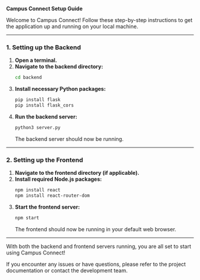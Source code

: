 **Campus Connect Setup Guide**

Welcome to Campus Connect! Follow these step-by-step instructions to get the application up and running on your local machine.

---

### **1. Setting up the Backend**

1. **Open a terminal.**
2. **Navigate to the backend directory:**
   ```bash
   cd backend
   ```
3. **Install necessary Python packages:**
   ```bash
   pip install flask
   pip install flask_cors
   ```
4. **Run the backend server:**
   ```bash
   python3 server.py
   ```
   The backend server should now be running.

---

### **2. Setting up the Frontend**

1. **Navigate to the frontend directory (if applicable).**
2. **Install required Node.js packages:**
   ```bash
   npm install react
   npm install react-router-dom
   ```
3. **Start the frontend server:**
   ```bash
   npm start
   ```
   The frontend should now be running in your default web browser.

---

With both the backend and frontend servers running, you are all set to start using Campus Connect!

If you encounter any issues or have questions, please refer to the project documentation or contact the development team.
